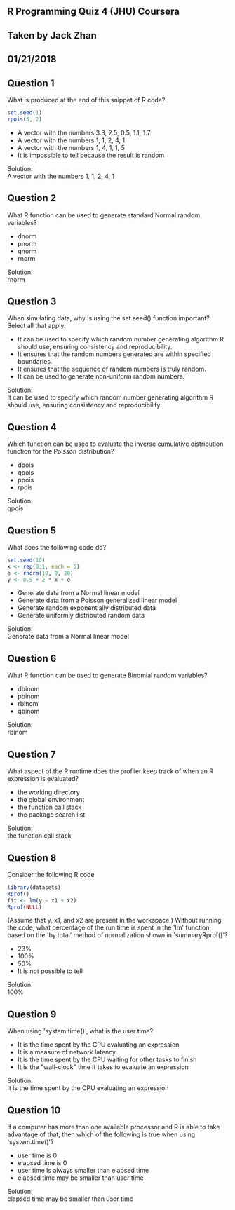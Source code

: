 ## R Programming Quiz 4 (JHU) Coursera
## Taken by Jack Zhan
## 01/21/2018

Question 1
----------
What is produced at the end of this snippet of R code?
```R
set.seed(1)
rpois(5, 2)
```
* A vector with the numbers 3.3, 2.5, 0.5, 1.1, 1.7
* A vector with the numbers 1, 1, 2, 4, 1
* A vector with the numbers 1, 4, 1, 1, 5
* It is impossible to tell because the result is random

Solution: </br>
A vector with the numbers 1, 1, 2, 4, 1

Question 2
----------
What R function can be used to generate standard Normal random variables?
* dnorm
* pnorm
* qnorm
* rnorm

Solution: </br>
rnorm


Question 3
----------
When simulating data, why is using the set.seed() function important? Select all that apply.
* It can be used to specify which random number generating algorithm R should use, ensuring consistency and reproducibility.
* It ensures that the random numbers generated are within specified boundaries.
* It ensures that the sequence of random numbers is truly random.
* It can be used to generate non-uniform random numbers.

Solution: </br>
It can be used to specify which random number generating algorithm R should use, ensuring consistency and reproducibility.

Question 4
----------
Which function can be used to evaluate the inverse cumulative distribution function for the Poisson distribution?
* dpois
* qpois
* ppois
* rpois

Solution: </br>
qpois

Question 5
----------
What does the following code do?
```R
set.seed(10)
x <- rep(0:1, each = 5)
e <- rnorm(10, 0, 20)
y <- 0.5 + 2 * x + e
```
* Generate data from a Normal linear model
* Generate data from a Poisson generalized linear model
* Generate random exponentially distributed data
* Generate uniformly distributed random data

Solution: </br>
Generate data from a Normal linear model

Question 6
----------
What R function can be used to generate Binomial random variables?
* dbinom
* pbinom
* rbinom
* qbinom

Solution: </br>
rbinom

Question 7
----------
What aspect of the R runtime does the profiler keep track of when an R expression is evaluated?
* the working directory
* the global environment
* the function call stack
* the package search list

Solution: </br>
the function call stack

Question 8
----------
Consider the following R code
```R
library(datasets)
Rprof()
fit <- lm(y ~ x1 + x2)
Rprof(NULL)
```
(Assume that y, x1, and x2 are present in the workspace.) Without running the code, what percentage of the run time is spent in the 'lm' function, based on the 'by.total' method of normalization shown in 'summaryRprof()'?
* 23%
* 100%
* 50%
* It is not possible to tell

Solution: </br>
100%


Question 9
----------
When using 'system.time()', what is the user time?
* It is the time spent by the CPU evaluating an expression
* It is a measure of network latency
* It is the time spent by the CPU waiting for other tasks to finish
* It is the "wall-clock" time it takes to evaluate an expression

Solution: </br>
It is the time spent by the CPU evaluating an expression


Question 10
----------
If a computer has more than one available processor and R is able to take advantage of that, then which of the following is true when using 'system.time()'?
* user time is 0
* elapsed time is 0
* user time is always smaller than elapsed time
* elapsed time may be smaller than user time

Solution: </br>
elapsed time may be smaller than user time
